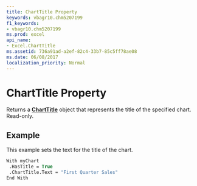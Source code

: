 ```yaml
---
title: ChartTitle Property
keywords: vbagr10.chm5207199
f1_keywords:
- vbagr10.chm5207199
ms.prod: excel
api_name:
- Excel.ChartTitle
ms.assetid: 736a91ad-a2ef-82c4-33b7-85c5ff78ae08
ms.date: 06/08/2017
localization_priority: Normal
---
```



# ChartTitle Property

Returns a  **[ChartTitle](Excel.ChartTitle-graph-object.md)** object that represents the title of the specified chart. Read-only.


## Example

This example sets the text for the title of the chart.


```vb
With myChart 
 .HasTitle = True 
 .ChartTitle.Text = "First Quarter Sales" 
End With
```


